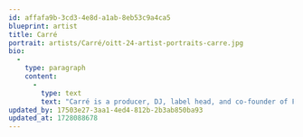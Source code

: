 ```yaml
---
id: affafa9b-3cd3-4e8d-a1ab-8eb53c9a4ca5
blueprint: artist
title: Carré
portrait: artists/Carré/oitt-24-artist-portraits-carre.jpg
bio:
  -
    type: paragraph
    content:
      -
        type: text
        text: "Carré is a producer, DJ, label head, and co-founder of Fast At Work, the future-minded underground party series and newly minted label, based in Los Angeles. Following an electric debut with her two-track EP 'Tilted/Fainting', which was released on Darwin's Berlin-based label SPE:C and named by Mixmag as one of the Best EPs of 2023, Carré is starting 2024 with a new record and an exciting announcement. 'Soft Fascination’ is a three-sided exploration of modern low-end tendencies and broken beat percussion, that marks the launch of Fast At Work's own imprint. Carré is one of the forces behind Fast At Work, touted as \"one of LA's best warehouse parties\" by Resident Advisor, and also where she became established as a DJ known for her subversive sets focusing on dubstep, leftfield techno and low-end heavy sounds. Recently making her Berlin, Paris, and London debut Carré has played in support of artists like Special Request, Objekt, Darwin, TSVI, Roza Terenzi, DJ Python and more."
updated_by: 17503e27-3aa1-4ed4-812b-2b3ab850ba93
updated_at: 1728088678
---
```

